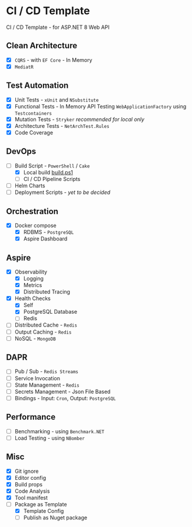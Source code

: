 # CI / CD Template

CI / CD Template - for ASP.NET 8 Web API

## Clean Architecture

- [x] `CQRS` - with `EF Core` - In Memory
- [x] `MediatR`

## Test Automation

- [x] Unit Tests - `xUnit` and `NSubstitute`
- [x] Functional Tests - In Memory API Testing `WebApplicationFactory` using `Testcontainers`
- [x] Mutation Tests - `Stryker` *recommended for local only*
- [x] Architecture Tests - `NetArchTest.Rules`
- [x] Code Coverage

## DevOps

- [ ] Build Script - `PowerShell` / `Cake`
    - [x] Local build [build.ps1](./build.ps1)
    - [ ] CI / CD Pipeline Scripts
- [ ] Helm Charts
- [ ] Deployment Scripts - *yet to be decided*

## Orchestration

- [x] Docker compose
    - [x] RDBMS - `PostgreSQL`
    - [x] Aspire Dashboard

## Aspire

- [x] Observability
    - [x] Logging
    - [x] Metrics
    - [x] Distributed Tracing
- [x] Health Checks
    - [x] Self
    - [x] PostgreSQL Database
    - [ ] Redis
- [ ] Distributed Cache - `Redis`
- [ ] Output Caching - `Redis`
- [ ] NoSQL - `MongoDB`

## DAPR

- [ ] Pub / Sub - `Redis Streams`
- [ ] Service Invocation
- [ ] State Management - `Redis`
- [ ] Secrets Management - Json File Based
- [ ] Bindings - Input: `Cron`, Output: `PostgreSQL`

## Performance

- [ ] Benchmarking - using `Benchmark.NET`
- [ ] Load Testing - using `NBomber`

## Misc

- [x] Git ignore
- [x] Editor config
- [x] Build props
- [x] Code Analysis
- [x] Tool manifest
- [ ] Package as Template
    - [x] Template Config
    - [ ] Publish as Nuget package
